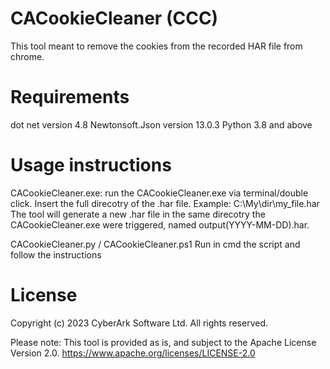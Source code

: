 # CACookieCleaner (CCC)
This tool meant to remove the cookies from the recorded HAR file from chrome.

# Requirements
dot net version 4.8
Newtonsoft.Json version 13.0.3
Python 3.8 and above

# Usage instructions
CACookieCleaner.exe:
run the CACookieCleaner.exe via terminal/double click.
Insert the full direcotry of the .har file. Example: C:\My\dir\my_file.har
The tool will generate a new .har file in the same direcotry the CACookieCleaner.exe were triggered, named output(YYYY-MM-DD).har.

CACookieCleaner.py / CACookieCleaner.ps1
Run in cmd the script and follow the instructions

# License
Copyright (c) 2023 CyberArk Software Ltd. All rights reserved.
 
Please note: This tool is provided as is, and subject to the Apache License Version 2.0. https://www.apache.org/licenses/LICENSE-2.0 
